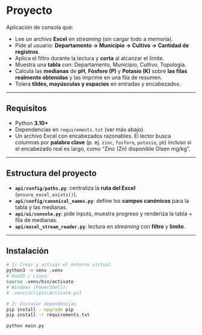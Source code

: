 # Proyecto

Aplicación de consola que:
- Lee un archivo **Excel** en *streaming* (sin cargar todo a memoria).
- Pide al usuario: **Departamento → Municipio → Cultivo → Cantidad de registros**.
- Aplica el filtro durante la lectura y **corta** al alcanzar el límite.
- Muestra una **tabla** con: Departamento, Municipio, Cultivo, Topología.
- Calcula las **medianas** de **pH**, **Fósforo (P)** y **Potasio (K)** sobre **las filas realmente obtenidas** y las imprime en una fila de resumen.
- Tolera **tildes, mayúsculas y espacios** en entradas y encabezados.

---

## Requisitos

- Python **3.10+**
- Dependencias en `requirements.txt` (ver más abajo).
- Un archivo Excel con encabezados razonables. El lector busca columnas por **palabra clave** (p. ej. `zinc`, `fosforo`, `potasio`, `ph`) incluso si el encabezado real es largo, como “Zinc (Zn) disponible Olsen mg/kg”.

---

## Estructura del proyecto


- **`api/config/paths.py`**: centraliza la **ruta del Excel** (`ensure_excel_exists()`).
- **`api/config/canonical_names.py`**: define los **campos canónicos** para la tabla y las medianas.
- **`api/ui/console.py`**: pide inputs, muestra progreso y renderiza la tabla + fila de medianas.
- **`api/excel_stream_reader.py`**: lectura en *streaming* con **filtro** y **límite**.

---

## Instalación

```bash
# 1) Crear y activar el entorno virtual
python3 -m venv .venv
# macOS / Linux:
source .venv/bin/activate
# Windows (PowerShell):
# .venv\Scripts\Activate.ps1

# 2) Instalar dependencias
pip install --upgrade pip
pip install -r requirements.txt

python main.py


